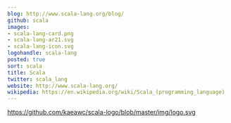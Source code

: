 ```yaml
---
blog: http://www.scala-lang.org/blog/
github: scala
images:
- scala-lang-card.png
- scala-lang-ar21.svg
- scala-lang-icon.svg
logohandle: scala-lang
posted: true
sort: scala
title: Scala
twitter: scala_lang
website: http://www.scala-lang.org/
wikipedia: https://en.wikipedia.org/wiki/Scala_(programming_language)
---
```


https://github.com/kaeawc/scala-logo/blob/master/img/logo.svg
